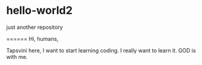 # hello-world2
just another repository

======
Hi, humans,

Tapsvini here, I want to start learning coding. I really want to learn it.
GOD is with me.


